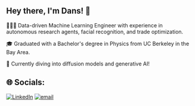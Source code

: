 ## Hey there, I'm Dans! 👋
👩🏻‍💻 Data-driven Machine Learning Engineer with experience in autonomous research agents, facial recognition, and trade optimization.

🎓 Graduated with a Bachelor's degree in Physics from UC Berkeley in the Bay Area.

💭 Currently diving into diffusion models and generative AI!


## 🌐 Socials:
[![LinkedIn](https://img.shields.io/badge/LinkedIn-%230077B5.svg?logo=linkedin&logoColor=white)](https://linkedin.com/in/dansqto) [![email](https://img.shields.io/badge/Email-D14836?logo=gmail&logoColor=white)](mailto:danstoast@berkeley.edu) 

<!-- Proudly created with GPRM ( https://gprm.itsvg.in ) -->
<!--
**dt-g7/dt-g7** is a ✨ _special_ ✨ repository because its `README.md` (this file) appears on your GitHub profile.

Here are some ideas to get you started:

- 🔭 I’m currently working on ...
- 🌱 I’m currently learning ...
- 👯 I’m looking to collaborate on ...
- 🤔 I’m looking for help with ...
- 💬 Ask me about ...
- 📫 How to reach me: ...
- 😄 Pronouns: ...
- ⚡ Fun fact: ...
-->
